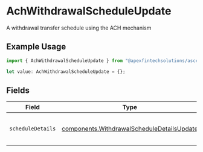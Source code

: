 # AchWithdrawalScheduleUpdate

A withdrawal transfer schedule using the ACH mechanism

## Example Usage

```typescript
import { AchWithdrawalScheduleUpdate } from "@apexfintechsolutions/ascend-sdk/models/components";

let value: AchWithdrawalScheduleUpdate = {};
```

## Fields

| Field                                                                                                    | Type                                                                                                     | Required                                                                                                 | Description                                                                                              |
| -------------------------------------------------------------------------------------------------------- | -------------------------------------------------------------------------------------------------------- | -------------------------------------------------------------------------------------------------------- | -------------------------------------------------------------------------------------------------------- |
| `scheduleDetails`                                                                                        | [components.WithdrawalScheduleDetailsUpdate](../../models/components/withdrawalscheduledetailsupdate.md) | :heavy_minus_sign:                                                                                       | Details of withdrawal schedule transfers                                                                 |